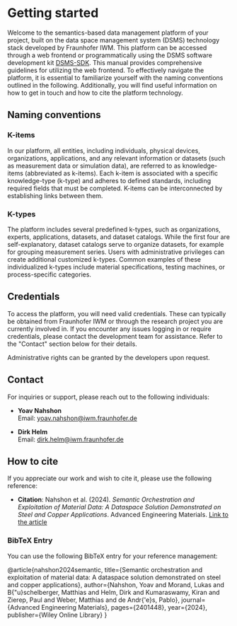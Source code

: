 # Getting started

Welcome to the semantics-based data management platform of your project, built on the data space management system (DSMS) technology stack developed by Fraunhofer IWM. This platform can be accessed through a web frontend or programmatically using the DSMS software development kit [DSMS-SDK](https://dsms-python-sdk.readthedocs.io/en/latest/). This manual provides comprehensive guidelines for utilizing the web frontend. To effectively navigate the platform, it is essential to familiarize yourself with the naming conventions outlined in the following. Additionally, you will find useful information on how to get in touch and how to cite the platform technology.

## Naming conventions

### K-items

In our platform, all entities, including individuals, physical devices, organizations, applications, and any relevant information or datasets (such as measurement data or simulation data), are referred to as knowledge-items (abbreviated as k-items). Each k-item is associated with a specific knowledge-type (k-type) and adheres to defined standards, including required fields that must be completed. K-items can be interconnected by establishing links between them.

### K-types

The platform includes several predefined k-types, such as organizations, experts, applications, datasets, and dataset catalogs. While the first four are self-explanatory, dataset catalogs serve to organize datasets, for example for grouping measurement series. Users with administrative privileges can create additional customized k-types. Common examples of these individualized k-types include material specifications, testing machines, or process-specific categories.

## Credentials

To access the platform, you will need valid credentials. These can typically be obtained from Fraunhofer IWM or through the research project you are currently involved in. If you encounter any issues logging in or require credentials, please contact the development team for assistance. Refer to the "Contact" section below for their details.

Administrative rights can be granted by the developers upon request.

## Contact

For inquiries or support, please reach out to the following individuals:

- **Yoav Nahshon**  
  Email: [yoav.nahshon@iwm.fraunhofer.de](mailto:yoav.nahshon@iwm.fraunhofer.de)

- **Dirk Helm**  
  Email: [dirk.helm@iwm.fraunhofer.de](mailto:dirk.helm@iwm.fraunhofer.de)

## How to cite

If you appreciate our work and wish to cite it, please use the following reference:

- **Citation**: Nahshon et al. (2024). *Semantic Orchestration and Exploitation of Material Data: A Dataspace Solution Demonstrated on Steel and Copper Applications*. Advanced Engineering Materials. [Link to the article](https://onlinelibrary.wiley.com/doi/full/10.1002/adem.202401448)

### BibTeX Entry
You can use the following BibTeX entry for your reference management:

@article{nahshon2024semantic, title={Semantic orchestration and exploitation of material data: A dataspace solution demonstrated on steel and copper applications}, author={Nahshon, Yoav and Morand, Lukas and B{"u}schelberger, Matthias and Helm, Dirk and Kumaraswamy, Kiran and Zierep, Paul and Weber, Matthias and de Andr{'e}s, Pablo}, journal={Advanced Engineering Materials}, pages={2401448}, year={2024}, publisher={Wiley Online Library} }